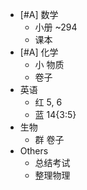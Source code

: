 - [#A] 数学
	- 小册 ~294
	- 课本
- [#A] 化学
	- 小 物质
	- 卷子
- 英语
	- 红 5, 6
	- 蓝 14{3:5}
- 生物
	- 群 卷子
- Others
	- 总结考试
	- 整理物理